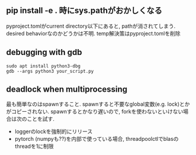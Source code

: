 ##  pip install -e . 時にsys.pathがおかしくなる
pyproject.tomlがcurrent directory以下にあると, pathが消されてしまう. desired behaviorなのかどうかは不明. temp解決策はpyproject.tomlを削除

## debugging with gdb
```
sudo apt install python3-dbg
gdb --args python3 your_script.py
```

## deadlock when multiprocessing
最も簡単なのはspawnすること. spawnすると不要なglobal変数(e.g. lock)とかがコピーされない. 
spawnするとかなり遅いので, forkを使わないといけない場合は次のことを試す.
- loggerのlockを強制的にリリース
- pytorch (numpyも??)を内部で使っている場合, threadpoolctlでblasのthreadを1に制限

